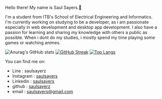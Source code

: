 Hello there! My name is Saul Sayers.👋

I'm a student from ITB's School of Electrical Engineering and Informatics. I'm currently working on studying to be a developer, as i am passionate especially in web development and desktop app development. I also have a passion for learning and sharing my knowledge with others a public as possible. When i dont do my studies, i mostly spend my time playing some games or watching animes. 

![Anurag's GitHub stats](https://github-readme-stats.vercel.app/api?username=saulsayerz&show_icons=true&theme=radical)
[![GitHub Streak](http://github-readme-streak-stats.herokuapp.com?user=saulsayerz&theme=dark)](https://git.io/streak-stats)
[![Top Langs](https://github-readme-stats.vercel.app/api/top-langs/?username=saulsayerz&hide=jupyternotebook&theme=vision-friendly-dark)](https://github.com/anuraghazra/github-readme-stats)

You can find me on:
- Line : saulsayerz
- Instagram : <a href="https://www.instagram.com/saulsayers/?hl=en">saulsayers</a> 
- Linkedin : <a href="https://www.linkedin.com/in/saulsayers/?originalSubdomain=id">saulsayers</a>
- github : <a href="https://github.com/saulsayerz">saulsayerz</a>
- email : saulsayers@gmail.com
